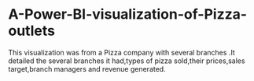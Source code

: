 # A-Power-BI-visualization-of-Pizza-outlets
This visualization was from a Pizza company with several branches .It detailed the several branches it had,types of pizza sold,their prices,sales target,branch managers and revenue generated.
